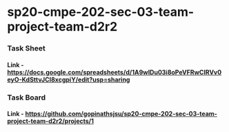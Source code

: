 # sp20-cmpe-202-sec-03-team-project-team-d2r2


### Task Sheet

#### Link - https://docs.google.com/spreadsheets/d/1A9wIDu03i8oPeVFRwClRVv0eyO-KdSttvJCI8xcgpiY/edit?usp=sharing


### Task Board

#### Link - https://github.com/gopinathsjsu/sp20-cmpe-202-sec-03-team-project-team-d2r2/projects/1


